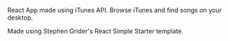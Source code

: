 React App made using iTunes API. Browse iTunes and find songs on your desktop.

Made using Stephen Grider's React Simple Starter template.